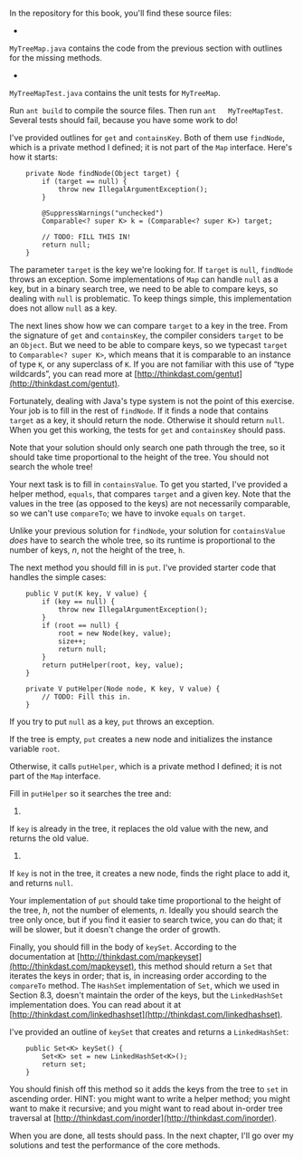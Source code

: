 In the repository for this book, you'll find these source files:



* 
`MyTreeMap.java` contains the code from the previous section
with outlines for the missing methods.

* 
`MyTreeMapTest.java` contains the unit tests for
`MyTreeMap`.


Run `ant build` to compile the source files. Then run `ant   MyTreeMapTest`.  Several tests should fail, because you have some work to do!


I've provided outlines for `get` and `containsKey`.  Both of them use `findNode`, which is a private method I defined; it is not part of the `Map` interface. Here's how it starts:

```code
    private Node findNode(Object target) {
        if (target == null) {
            throw new IllegalArgumentException();
        }

        @SuppressWarnings("unchecked")
        Comparable<? super K> k = (Comparable<? super K>) target;

        // TODO: FILL THIS IN!
        return null;
    }
```


The parameter `target` is the key we're looking for. If `target` is `null`, `findNode` throws an exception. Some implementations of `Map` can handle `null` as a key, but in a binary search tree, we need to be able to compare keys, so dealing with `null` is problematic. To keep things simple, this implementation does not allow `null` as a key.

The next lines show how we can compare `target` to a key in the tree. From the signature of `get` and `containsKey`, the compiler considers `target` to be an `Object`. But we need to be able to compare keys, so we typecast `target` to `Comparable<? super K>`, which means that it is comparable to an instance of type `K`, or any superclass of `K`.  If you are not familiar with this use of “type wildcards”, you can read more at [http://thinkdast.com/gentut](http://thinkdast.com/gentut).


Fortunately, dealing with Java's type system is not the point of this exercise. Your job is to fill in the rest of `findNode`. If it finds a node that contains `target` as a key, it should return the node. Otherwise it should return `null`. When you get this working, the tests for `get` and `containsKey` should pass.

Note that your solution should only search one path through the tree, so it should take time proportional to the height of the tree. You should not search the whole tree!


Your next task is to fill in `containsValue`. To get you started, I've provided a helper method, `equals`, that compares `target` and a given key. Note that the values in the tree (as opposed to the keys) are not necessarily comparable, so we can't use `compareTo`; we have to invoke `equals` on `target`.


Unlike your previous solution for `findNode`, your solution for `containsValue` *does* have to search the whole tree, so its runtime is proportional to the number of keys, $n$, not the height of the tree, `h`.

The next method you should fill in is `put`. I've provided   starter code that handles the simple cases:

```code
    public V put(K key, V value) {
        if (key == null) {
            throw new IllegalArgumentException();
        }
        if (root == null) {
            root = new Node(key, value);
            size++;
            return null;
        }
        return putHelper(root, key, value);
    }

    private V putHelper(Node node, K key, V value) {
        // TODO: Fill this in.
    }
```

If you try to put `null` as a key, `put` throws an exception.

If the tree is empty, `put` creates a new node and initializes the instance variable `root`.


Otherwise, it calls `putHelper`, which is a private method I defined; it is not part of the `Map` interface.

Fill in `putHelper` so it searches the tree and:



1. 
If `key` is already in the tree, it replaces the old value with
the new, and returns the old value.

1. 
If `key` is not in the tree, it creates a new node, finds the
right place to add it, and returns `null`.


Your implementation of `put` should take time proportional to the height of the tree, $h$, not the number of elements, $n$. Ideally you should search the tree only once, but if you find it easier to search twice, you can do that; it will be slower, but it doesn't change the order of growth.


Finally, you should fill in the body of `keySet`.  According to the documentation at [http://thinkdast.com/mapkeyset](http://thinkdast.com/mapkeyset), this method should return a `Set` that iterates the keys in order; that is, in increasing order according to the `compareTo` method.  The `HashSet` implementation of `Set`, which we used in Section 8.3, doesn't maintain the order of the keys, but the `LinkedHashSet` implementation does.  You can read about it at [http://thinkdast.com/linkedhashset](http://thinkdast.com/linkedhashset).

I've provided an outline of `keySet` that creates and returns a `LinkedHashSet`:

```code
    public Set<K> keySet() {
        Set<K> set = new LinkedHashSet<K>();
        return set;
    }
```


You should finish off this method so it adds the keys from the tree to `set` in ascending order. HINT: you might want to write a helper method; you might want to make it recursive; and you might want to read about in-order tree traversal at [http://thinkdast.com/inorder](http://thinkdast.com/inorder).



When you are done, all tests should pass. In the next chapter, I'll go over my solutions and test the performance of the core methods.